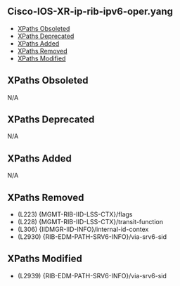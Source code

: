 ## Cisco-IOS-XR-ip-rib-ipv6-oper.yang

- [XPaths Obsoleted](#xpaths-obsoleted)
- [XPaths Deprecated](#xpaths-deprecated)
- [XPaths Added](#xpaths-added)
- [XPaths Removed](#xpaths-removed)
- [XPaths Modified](#xpaths-modified)

## XPaths Obsoleted

N/A

## XPaths Deprecated

N/A

## XPaths Added

N/A

## XPaths Removed

- (L223)	{MGMT-RIB-IID-LSS-CTX}/flags
- (L228)	{MGMT-RIB-IID-LSS-CTX}/transit-function
- (L306)	{IIDMGR-IID-INFO}/internal-id-contex
- (L2930)	{RIB-EDM-PATH-SRV6-INFO}/via-srv6-sid

## XPaths Modified

- (L2939)	{RIB-EDM-PATH-SRV6-INFO}/via-srv6-sid

